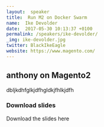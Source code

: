 ```yaml
---
layout:  speaker
title:  Run M2 on Docker Swarm
name:  Ike Devolder
date:  2017-05-30 10:13:37 +0100
permalink: /speakers/ike-devolder/
_img: ike-devolder.jpg
twitter: BlackIkeEagle
website: https://www.magento.com/
---
```


## anthony on Magento2

dbljkdhfglkjdfhgldkjfhlkjdfh

### Download slides

Download the slides here
